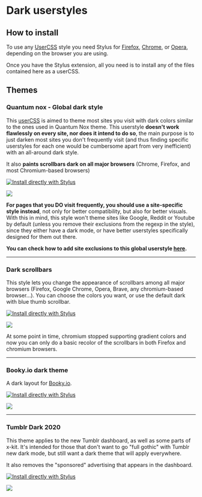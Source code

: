 # Dark userstyles

## How to install
To use any [UserCSS](https://github.com/openstyles/stylus/wiki/UserCSS) style you need Stylus for [Firefox](https://addons.mozilla.org/en-US/firefox/addon/styl-us/), [Chrome](https://chrome.google.com/webstore/detail/stylus/clngdbkpkpeebahjckkjfobafhncgmne), or [Opera](https://addons.opera.com/en-gb/extensions/details/stylus/), depending on the browser you are using.

Once you have the Stylus extension, all you need is to install any of the files contained here as a userCSS.

## Themes

### Quantum nox - Global dark style
This [userCSS](https://github.com/openstyles/stylus/wiki/UserCSS) is aimed to theme most sites you visit with dark colors similar to the ones used in Quantum Nox theme. This userstyle **doesn't work flawlessly on every site, nor does it intend to do so**, the main purpose is to just darken most sites you don't frequently visit (and thus finding specific userstyles for each one would be cumbersome apart from very inefficient) with an all-around dark style.

It also **paints scrollbars dark on all major browsers** (Chrome, Firefox, and most Chromium-based browsers)

[![Install directly with Stylus](https://img.shields.io/badge/Install%20directly%20with-Stylus-00adad.svg)](https://raw.githubusercontent.com/Izheil/Dark-userstyles/master/Global%20dark%20userstyle/Quantum%20Nox%20-%20Global%20dark%20style.user.css)

<img src="https://i.imgur.com/mbeHNQp.png">

**For pages that you DO visit frequently, you should use a site-specific style instead**, not only for better compatibility, but also for better visuals.
With this in mind, this style won't theme sites like Google, Reddit or Youtube by default (unless you remove their exclusions from the regexp in the style), since they either have a dark mode, or have better userstyles specifically designed for them out there.

**You can check how to add site exclusions to this global userstyle [here](https://github.com/Izheil/Dark-userstyles/tree/master/Global%20dark%20userstyle#how-to-add-per-site-exclusions).**

---

### Dark scrollbars

This style lets you change the appearance of scrollbars among all major browsers (Firefox, Google Chrome, Opera, Brave, any chromium-based browser...).
You can choose the colors you want, or use the default dark with blue thumb scrollbar.

[![Install directly with Stylus](https://img.shields.io/badge/Install%20directly%20with-Stylus-00adad.svg)](https://raw.githubusercontent.com/Izheil/Dark-userstyles/master/Global%20dark%20userstyle/Quantum%20Nox%20-%20Dark%20scrollbars.user.css)

<img src="https://i.imgur.com/jqEOTaH.jpg">

At some point in time, chromium stopped supporting gradient colors and now you can only do a basic recolor of the scrollbars in both Firefox and chromium browsers.

---

### Booky.io dark theme

A dark layout for [Booky.io](https://booky.io/).

[![Install directly with Stylus](https://img.shields.io/badge/Install%20directly%20with-Stylus-00adad.svg)](https://raw.githubusercontent.com/Izheil/Dark-userstyles/master/Specific%20site%20themes/Booky%20dark.user.css)

<img src="https://i.imgur.com/1i6jtIV.png">

---

### Tumblr Dark 2020

This theme applies to the new Tumblr dashboard, as well as some parts of x-kit.
It's intended for those that don't want to go "full gothic" with Tumblr new dark mode, but still want a dark theme that will apply everywhere.

It also removes the "sponsored" advertising that appears in the dashboard.

[![Install directly with Stylus](https://img.shields.io/badge/Install%20directly%20with-Stylus-00adad.svg)](https://github.com/Izheil/Dark-userstyles/raw/master/Specific%20site%20themes/Tumblr%20Dark%202020.user.css)

<img src="https://i.imgur.com/I4aKBEw.jpg">